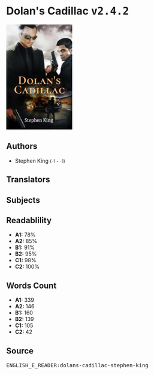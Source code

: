 # Dolan's Cadillac <kbd>v2.4.2</kbd>

![](./cover.medium.jpg "")

## Authors


 - Stephen King <small>(-1 - -1)</small>

## Translators



## Subjects



## Readablility


 - **A1:** 78%
 - **A2:** 85%
 - **B1:** 91%
 - **B2:** 95%
 - **C1:** 98%
 - **C2:** 100%

## Words Count


 - **A1:** 339
 - **A2:** 146
 - **B1:** 160
 - **B2:** 139
 - **C1:** 105
 - **C2:** 42

## Source


<kbd>ENGLISH_E_READER:dolans-cadillac-stephen-king</kbd>
